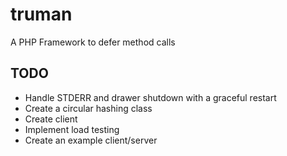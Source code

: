 truman
======

A PHP Framework to defer method calls

TODO
----
- Handle STDERR and drawer shutdown with a graceful restart
- Create a circular hashing class
- Create client
- Implement load testing
- Create an example client/server